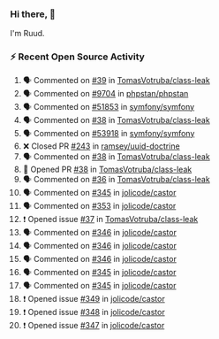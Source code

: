 ### Hi there, 👋

I'm Ruud.
 
### :zap: Recent Open Source Activity

<!--START_SECTION:activity-->
1. 🗣 Commented on [#39](https://github.com/TomasVotruba/class-leak/pull/39#issuecomment-2076816290) in [TomasVotruba/class-leak](https://github.com/TomasVotruba/class-leak)
2. 🗣 Commented on [#9704](https://github.com/phpstan/phpstan/issues/9704#issuecomment-2073173402) in [phpstan/phpstan](https://github.com/phpstan/phpstan)
3. 🗣 Commented on [#51853](https://github.com/symfony/symfony/issues/51853#issuecomment-2067710619) in [symfony/symfony](https://github.com/symfony/symfony)
4. 🗣 Commented on [#38](https://github.com/TomasVotruba/class-leak/pull/38#issuecomment-2055755202) in [TomasVotruba/class-leak](https://github.com/TomasVotruba/class-leak)
5. 🗣 Commented on [#53918](https://github.com/symfony/symfony/issues/53918#issuecomment-2050198214) in [symfony/symfony](https://github.com/symfony/symfony)
6. ❌ Closed PR [#243](https://github.com/ramsey/uuid-doctrine/pull/243) in [ramsey/uuid-doctrine](https://github.com/ramsey/uuid-doctrine)
7. 🗣 Commented on [#38](https://github.com/TomasVotruba/class-leak/pull/38#issuecomment-2036811023) in [TomasVotruba/class-leak](https://github.com/TomasVotruba/class-leak)
8. 💪 Opened PR [#38](https://github.com/TomasVotruba/class-leak/pull/38) in [TomasVotruba/class-leak](https://github.com/TomasVotruba/class-leak)
9. 🗣 Commented on [#36](https://github.com/TomasVotruba/class-leak/pull/36#issuecomment-2033933638) in [TomasVotruba/class-leak](https://github.com/TomasVotruba/class-leak)
10. 🗣 Commented on [#345](https://github.com/jolicode/castor/issues/345#issuecomment-2031585253) in [jolicode/castor](https://github.com/jolicode/castor)
11. 🗣 Commented on [#353](https://github.com/jolicode/castor/pull/353#issuecomment-2027095462) in [jolicode/castor](https://github.com/jolicode/castor)
12. ❗ Opened issue [#37](https://github.com/TomasVotruba/class-leak/issues/37) in [TomasVotruba/class-leak](https://github.com/TomasVotruba/class-leak)
13. 🗣 Commented on [#346](https://github.com/jolicode/castor/issues/346#issuecomment-2025370891) in [jolicode/castor](https://github.com/jolicode/castor)
14. 🗣 Commented on [#346](https://github.com/jolicode/castor/issues/346#issuecomment-2025366685) in [jolicode/castor](https://github.com/jolicode/castor)
15. 🗣 Commented on [#346](https://github.com/jolicode/castor/issues/346#issuecomment-2025356862) in [jolicode/castor](https://github.com/jolicode/castor)
16. 🗣 Commented on [#345](https://github.com/jolicode/castor/issues/345#issuecomment-2025343284) in [jolicode/castor](https://github.com/jolicode/castor)
17. 🗣 Commented on [#345](https://github.com/jolicode/castor/issues/345#issuecomment-2025340961) in [jolicode/castor](https://github.com/jolicode/castor)
18. ❗ Opened issue [#349](https://github.com/jolicode/castor/issues/349) in [jolicode/castor](https://github.com/jolicode/castor)
19. ❗ Opened issue [#348](https://github.com/jolicode/castor/issues/348) in [jolicode/castor](https://github.com/jolicode/castor)
20. ❗ Opened issue [#347](https://github.com/jolicode/castor/issues/347) in [jolicode/castor](https://github.com/jolicode/castor)
<!--END_SECTION:activity-->
